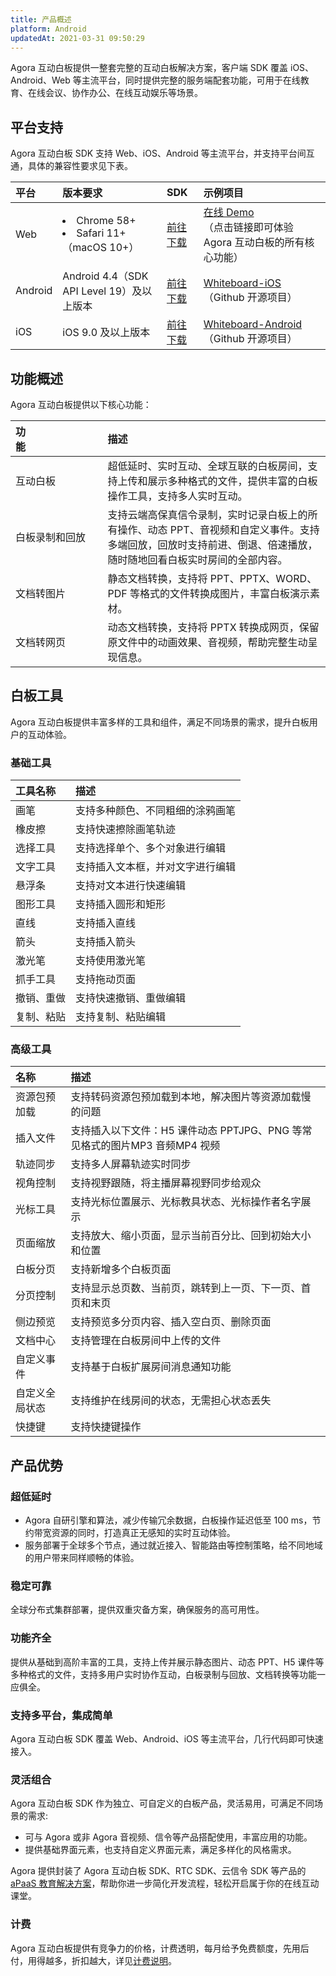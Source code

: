 ```yaml
---
title: 产品概述
platform: Android
updatedAt: 2021-03-31 09:50:29
---
```

Agora 互动白板提供一整套完整的互动白板解决方案，客户端 SDK 覆盖 iOS、Android、Web 等主流平台，同时提供完整的服务端配套功能，可用于在线教育、在线会议、协作办公、在线互动娱乐等场景。

## 平台支持

Agora 互动白板 SDK 支持 Web、iOS、Android 等主流平台，并支持平台间互通，具体的兼容性要求见下表。

| 平台    | 版本要求                                  | SDK      | 示例项目                                                     |
| :------ | :---------------------------------------- | :------- | :----------------------------------------------------------- |
| Web     | <li>Chrome 58+ <li>Safari 11+ （macOS 10+）                     | [前往下载](https://www.npmjs.com/package/white-web-sdk) | [在线 Demo](https://developer.netless.link/document-zh/home)<br>（点击链接即可体验 Agora 互动白板的所有核心功能） |
| Android | Android 4.4（SDK API Level 19）及以上版本 | [前往下载](https://github.com/netless-io/whiteboard-android) | [Whiteboard-iOS](https://github.com/netless-io/Whiteboard-iOS)<br>（Github 开源项目） |
| iOS     | iOS 9.0 及以上版本                        | [前往下载](https://github.com/netless-io/whiteboard-ios) | [Whiteboard-Android](https://github.com/duty-os/white-demo-android)<br>（Github 开源项目） |

## 功能概述 

Agora 互动白板提供以下核心功能：

| 功能&emsp;&emsp;&emsp;&emsp;&emsp;&emsp;&emsp;          | 描述                                                         |
| :------------- | :----------------------------------------------------------- |
| 互动白板       | 超低延时、实时互动、全球互联的白板房间，支持上传和展示多种格式的文件，提供丰富的白板操作工具，支持多人实时互动。 |
| 白板录制和回放 | 支持云端高保真信令录制，实时记录白板上的所有操作、动态 PPT、音视频和自定义事件。支持多端回放，回放时支持前进、倒退、倍速播放，随时随地回看白板实时房间的全部内容。 |
| 文档转图片     | 静态文档转换，支持将 PPT、PPTX、WORD、PDF 等格式的文件转换成图片，丰富白板演示素材。 |
| 文档转网页     | 动态文档转换，支持将 PPTX 转换成网页，保留原文件中的动画效果、音视频，帮助完整生动呈现信息。 |

## 白板工具

Agora 互动白板提供丰富多样的工具和组件，满足不同场景的需求，提升白板用户的互动体验。

### 基础工具

| 工具名称   | 描述                             |
| :--------- | :------------------------------- |
| 画笔       | 支持多种颜色、不同粗细的涂鸦画笔 |
| 橡皮擦     | 支持快速擦除画笔轨迹             |
| 选择工具   | 支持选择单个、多个对象进行编辑   |
| 文字工具   | 支持插入文本框，并对文字进行编辑 |
| 悬浮条     | 支持对文本进行快速编辑           |
| 图形工具   | 支持插入圆形和矩形               |
| 直线       | 支持插入直线                     |
| 箭头       | 支持插入箭头                     |
| 激光笔     | 支持使用激光笔                   |
| 抓手工具   | 支持拖动页面                     |
| 撤销、重做 | 支持快速撤销、重做编辑           |
| 复制、粘贴 | 支持复制、粘贴编辑               |

### 高级工具

| 名称           | 描述                                                         |
| :------------- | :----------------------------------------------------------- |
| 资源包预加载   | 支持转码资源包预加载到本地，解决图片等资源加载慢的问题       |
| 插入文件       | 支持插入以下文件：H5 课件动态 PPTJPG、PNG 等常见格式的图片MP3 音频MP4 视频 |
| 轨迹同步       | 支持多人屏幕轨迹实时同步                                     |
| 视角控制       | 支持视野跟随，将主播屏幕视野同步给观众                       |
| 光标工具       | 支持光标位置展示、光标教具状态、光标操作者名字展示           |
| 页面缩放       | 支持放大、缩小页面，显示当前百分比、回到初始大小和位置       |
| 白板分页       | 支持新增多个白板页面                                         |
| 分页控制       | 支持显示总页数、当前页，跳转到上一页、下一页、首页和末页     |
| 侧边预览       | 支持预览多分页内容、插入空白页、删除页面                     |
| 文档中心       | 支持管理在白板房间中上传的文件                               |
| 自定义事件     | 支持基于白板扩展房间消息通知功能                             |
| 自定义全局状态 | 支持维护在线房间的状态，无需担心状态丢失                     |
| 快捷键         | 支持快捷键操作                                               |

## 产品优势

### 超低延时

- Agora 自研引擎和算法，减少传输冗余数据，白板操作延迟低至 100 ms，节约带宽资源的同时，打造真正无感知的实时互动体验。
- 服务部署于全球多个节点，通过就近接入、智能路由等控制策略，给不同地域的用户带来同样顺畅的体验。

### 稳定可靠

全球分布式集群部署，提供双重灾备方案，确保服务的高可用性。

### 功能齐全

提供从基础到高阶丰富的工具，支持上传并展示静态图片、动态 PPT、H5 课件等多种格式的文件，支持多用户实时协作互动，白板录制与回放、文档转换等功能一应俱全。

### 支持多平台，集成简单

Agora 互动白板 SDK 覆盖 Web、Android、iOS 等主流平台，几行代码即可快速接入。

### 灵活组合

Agora 互动白板 SDK 作为独立、可自定义的白板产品，灵活易用，可满足不同场景的需求:

- 可与 Agora 或非 Agora 音视频、信令等产品搭配使用，丰富应用的功能。
- 提供基础界面元素，也支持自定义界面元素，满足多样化的风格需求。

Agora 提供封装了 Agora 互动白板 SDK、RTC SDK、云信令 SDK 等产品的 [aPaaS 教育解决方案](https://docs.agora.io/cn/agora-class/landing-page?platform=Android)，帮助你进一步简化开发流程，轻松开启属于你的在线互动课堂。

### 计费

Agora 互动白板提供有竞争力的价格，计费透明，每月给予免费额度，先用后付，用得越多，折扣越大，详见[计费说明](/cn/whiteboard/billing_whiteboard)。